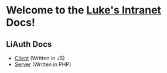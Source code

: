 # Welcome to the [Luke's Intranet](https://lukesintranet.com) Docs!
## LiAuth Docs
- [Client](LiAuth/client) (Written in JS)
- [Server](LiAuth/server) (Written in PHP)

